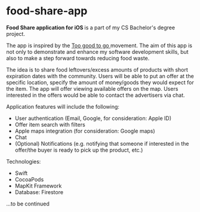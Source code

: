 # food-share-app
<b>Food Share application for iOS </b> is a part of my CS Bachelor's degree project.

The app is inspired by the <a href ="https://toogoodtogo.org/en/movement"> Too good to go </a> movement. The aim of this app is not only to demonstrate and enhance my software development skills, but also to make a step forward towards reducing food waste. 

The idea is to share food leftovers/excess amounts of products with short expiration dates with the community. Users will be able to put an offer at the specific location, specify the amount of money/goods they would expect for the item. The app will offer viewing available offers on the map. Users interested in the offers would be able to contact the advertisers via chat. 

Application features will include the following:
<ul>
  <li> User authentication (Email, Google, for consideration: Apple ID) </li>
  <li> Offer item search with filters </li>
  <li> Apple maps integration (for consideration: Google maps)</li>
  <li> Chat </li>
  <li> (Optional) Notifications (e.g. notifying that someone if interested in the offer/the buyer is ready to pick up the product, etc.)</li>
</ul>

Technologies:
<ul>
  <li> Swift </li>
  <li> CocoaPods </li>
  <li> MapKit Framework</li>
  <li> Database: Firestore </li>
</ul>


...to be continued


